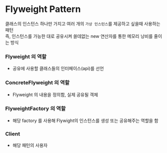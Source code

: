 # Flyweight Pattern
클래스의 인스턴스 하나만 가지고 여러 개의 `가상 인스턴스`를 제공하고 싶을때 사용하는 패턴  
즉, 인스턴스를 가능한 대로 공유시켜 쓸데없는 new 연산자를 통한 메모리 낭비를 줄이는 방식 

### Flyweight 의 역할
- 공유에 사용할 클래스들의 인터페이스(api)를 선언

### ConcreteFlyweight 의 역할
- Flyweight 의 내용을 정의함, 실제 공유될 객체

### FlyweightFactory 의 역할
- 해당 factory 를 사용해 Flywight의 인스턴스를 생성 또는 공유해주는 역할을 함

### Client
- 해당 패턴의 사용자